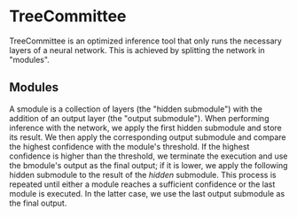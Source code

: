 # TreeCommittee

TreeCommittee is an optimized inference tool that only runs the necessary layers of a neural network.
This is achieved by splitting the network in "modules".

## Modules

A smodule is a collection of layers (the "hidden submodule") with the addition of an output layer (the "output submodule").
When performing inference with the network, we apply the first hidden submodule and store its result. We then apply the corresponding output submodule and compare the highest confidence with the module's threshold. If the highest confidence is higher than the threshold, we terminate the execution and use the bmodule's output as the final output; if it is lower, we apply the following hidden submodule to the result of the _hidden_ submodule. This process is repeated until either a module reaches a sufficient confidence or the last module is executed. In the latter case, we use the last output submodule as the final output.
